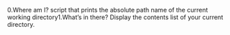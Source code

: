 0.Where am I?
script that prints the absolute path name of the current working directory1.What’s in there?
Display the contents list of your current directory.
